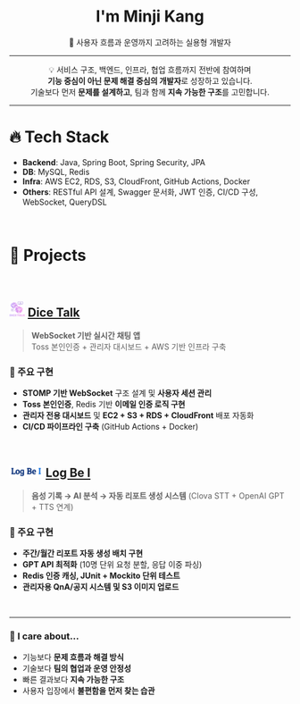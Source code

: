 <h1 align="center">I'm Minji Kang</h1>
<p align="center">🚀 사용자 흐름과 운영까지 고려하는 실용형 개발자</p>


---

<p align="center">
  💡 서비스 구조, 백엔드, 인프라, 협업 흐름까지 전반에 참여하며<br/>
  <strong>기능 중심이 아닌 문제 해결 중심의 개발자</strong>로 성장하고 있습니다.<br/>
  기술보다 먼저 <strong>문제를 설계하고</strong>, 팀과 함께 <strong>지속 가능한 구조</strong>를 고민합니다.
</p>


---


# 🔥 Tech Stack

- **Backend**: Java, Spring Boot, Spring Security, JPA
- **DB**: MySQL, Redis
- **Infra**: AWS EC2, RDS, S3, CloudFront, GitHub Actions, Docker
- **Others**: RESTful API 설계, Swagger 문서화, JWT 인증, CI/CD 구성, WebSocket, QueryDSL

<br>

# 🧩 Projects

<br>


## <img src="./assets/dicetalk.svg" width="28"/> [Dice Talk](https://github.com/dice-talk)

> **WebSocket 기반 실시간 채팅 앱**  
> Toss 본인인증 + 관리자 대시보드 + AWS 기반 인프라 구축

### 🔧 주요 구현
- **STOMP 기반 WebSocket** 구조 설계 및 **사용자 세션 관리**
- **Toss 본인인증**, Redis 기반 **이메일 인증 로직 구현**
- **관리자 전용 대시보드** 및 **EC2 + S3 + RDS + CloudFront** 배포 자동화
- **CI/CD 파이프라인 구축** (GitHub Actions + Docker)



<br>


## <img src="./assets/logbe-i.png" width="60"/> [Log Be I](https://github.com/Log-Be-I)
> **음성 기록 → AI 분석 → 자동 리포트 생성 시스템**
> (Clova STT + OpenAI GPT + TTS 연계)

### 🔧 주요 구현
- **주간/월간 리포트 자동 생성 배치 구현**
- **GPT API 최적화** (10명 단위 요청 분할, 응답 이중 파싱)
- **Redis 인증 캐싱, JUnit + Mockito 단위 테스트**
- **관리자용 QnA/공지 시스템 및 S3 이미지 업로드**


<br>

---


### 💬 I care about...

- 기능보다 **문제 흐름과 해결 방식**
- 기술보다 **팀의 협업과 운영 안정성**
- 빠른 결과보다 **지속 가능한 구조**
- 사용자 입장에서 **불편함을 먼저 찾는 습관**
